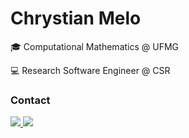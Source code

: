 <html>
<body>
  
  <h1>
    Chrystian Melo
  </h1>
    <p>🎓 Computational Mathematics @ UFMG</p>
    <p>💻 Research Software Engineer @ CSR</p>
  <div>
    <h3>Contact</h3>
    <a href = "mailto:meloo.chrys@gmail.com" target="_blank">
      <img src="https://img.shields.io/badge/Gmail-D14836?style=for-the-badge&logo=gmail&logoColor=white">
    </a>
    <a href="https://www.linkedin.com/in/ChrystianMelo" target="_blank">
      <img src="https://img.shields.io/badge/-LinkedIn-%230077B5?style=for-the-badge&logo=linkedin&logoColor=white"> 
    </a>   
  </div>

</body>
</html>